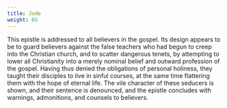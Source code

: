 ```yaml
---
title: Jude
weight: 65
---
```


This epistle is addressed to all believers in the gospel. Its design appears to be to guard believers against the false teachers who had begun to creep into the Christian church, and to scatter dangerous tenets, by attempting to lower all Christianity into a merely nominal belief and outward profession of the gospel. Having thus denied the obligations of personal holiness, they taught their disciples to live in sinful courses, at the same time flattering them with the hope of eternal life. The vile character of these seducers is shown, and their sentence is denounced, and the epistle concludes with warnings, admonitions, and counsels to believers.
